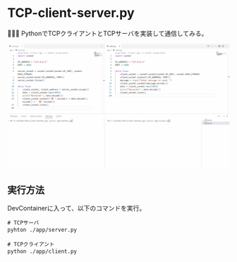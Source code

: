 # TCP-client-server.py

🐡🐡🐡 PythonでTCPクライアントとTCPサーバを実装して通信してみる。  

![成果物](./.development/img/fruit.gif)  

## 実行方法

DevContainerに入って、以下のコマンドを実行。  

```shell
# TCPサーバ
pyhton ./app/server.py

# TCPクライアント
python ./app/client.py
```
